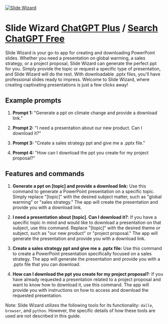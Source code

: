 
[![Slide Wizard](https://files.oaiusercontent.com/file-6bLd68EAGyDMM5dYA5lkSOKk?se=2123-10-17T13%3A06%3A42Z&sp=r&sv=2021-08-06&sr=b&rscc=max-age%3D31536000%2C%20immutable&rscd=attachment%3B%20filename%3Dafb0f5e7-c46f-4d29-9182-ed9099e192df.png&sig=IG0ct5yI9E/NGAQDXbxDDzfMiEAZEkPBVxk0Ec84otw%3D)](https://chat.openai.com/g/g-cdJcbh4IZ-slide-wizard)

# Slide Wizard [ChatGPT Plus](https://chat.openai.com/g/g-cdJcbh4IZ-slide-wizard) / [Search ChatGPT Free](https://gptcall.net/index.html#/?search=Slide%20Wizard)

Slide Wizard is your go-to app for creating and downloading PowerPoint slides. Whether you need a presentation on global warming, a sales strategy, or a project proposal, Slide Wizard can generate the perfect ppt for you. Simply provide the topic or request a specific type of presentation, and Slide Wizard will do the rest. With downloadable .pptx files, you'll have professional slides ready to impress. Welcome to Slide Wizard, where creating captivating presentations is just a few clicks away!

## Example prompts

1. **Prompt 1:** "Generate a ppt on climate change and provide a download link."

2. **Prompt 2:** "I need a presentation about our new product. Can I download it?"

3. **Prompt 3:** "Create a sales strategy ppt and give me a .pptx file."

4. **Prompt 4:** "How can I download the ppt you create for my project proposal?"

## Features and commands

1. **Generate a ppt on [topic] and provide a download link:** Use this command to generate a PowerPoint presentation on a specific topic. Simply replace "[topic]" with the desired subject matter, such as "global warming" or "sales strategy." The app will create the presentation and provide you with a download link.

2. **I need a presentation about [topic]. Can I download it?**: If you have a specific topic in mind and would like to download a presentation on that subject, use this command. Replace "[topic]" with the desired theme or subject, such as "our new product" or "project proposal." The app will generate the presentation and provide you with a download link.

3. **Create a sales strategy ppt and give me a .pptx file:** Use this command to create a PowerPoint presentation specifically focused on a sales strategy. The app will generate the presentation and provide you with a .pptx file that you can download.

4. **How can I download the ppt you create for my project proposal?**: If you have already requested a presentation related to a project proposal and want to know how to download it, use this command. The app will provide you with instructions on how to access and download the requested presentation.

Note: Slide Wizard utilizes the following tools for its functionality: `dalle`, `browser`, and `python`. However, the specific details of how these tools are used are not described in this guide.


